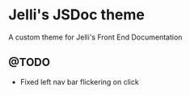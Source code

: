 # Jelli's JSDoc theme

A custom theme for Jelli's Front End Documentation

## @TODO

- Fixed left nav bar flickering on click
